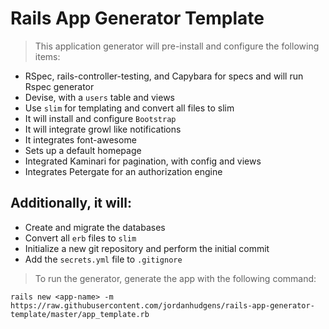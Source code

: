 # Rails App Generator Template

> This application generator will pre-install and configure the following items:

- RSpec, rails-controller-testing, and Capybara for specs and will run Rspec generator
- Devise, with a `users` table and views
- Use `slim` for templating and convert all files to slim
- It will install and configure `Bootstrap`
- It will integrate growl like notifications
- It integrates font-awesome
- Sets up a default homepage
- Integrated Kaminari for pagination, with config and views
- Integrates Petergate for an  authorization engine


## Additionally, it will:

- Create and migrate the databases
- Convert all `erb` files to `slim`
- Initialize a new git repository and perform the initial commit
- Add the `secrets.yml` file to `.gitignore`


> To run the generator, generate the app with the following command:

```
rails new <app-name> -m https://raw.githubusercontent.com/jordanhudgens/rails-app-generator-template/master/app_template.rb
```
